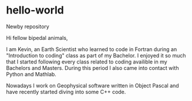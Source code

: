 # hello-world
Newby repository

Hi fellow bipedal animals,

I am Kevin, an Earth Scientist who learned to code in Fortran during an "Introduction to coding" class as part of my Bachelor. 
I enjoyed it so much that I started following every class related to coding availible in my Bachelors and Masters.
During this period I also came into contact with Python and Mathlab. 

Nowadays I work on Geophysical software written in Object Pascal and have recently started diving into some C++ code.
